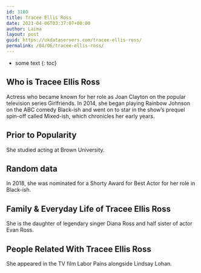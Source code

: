 ```yaml
---
id: 3180
title: Tracee Ellis Ross
date: 2021-04-06T03:37:07+00:00
author: Laima
layout: post
guid: https://ukdataservers.com/tracee-ellis-ross/
permalink: /04/06/tracee-ellis-ross/
---
```


* some text
{: toc}


## Who is Tracee Ellis Ross
                  
                  
                  
Actress who became known for her role as Joan Clayton on the popular television series Girlfriends. In 2014, she began playing Rainbow Johnson on the ABC comedy Black-ish and went on to star in the show&#8217;s prequel spin-off called Mixed-ish, which chronicles her early years.
                  
              
            
              
            
                
                
                
## Prior to Popularity
                  
                  
                  
She studied acting at Brown University.
                  
              
            
              
            
                
                
                
## Random data
                  
                  
                  
In 2018, she was nominated for a Shorty Award for Best Actor for her role in Black-ish.
                  
              
            
              
            
                
                
                
## Family & Everyday Life of Tracee Ellis Ross
                  
                  
                  
She is the daughter of legendary singer Diana Ross and half sister of actor Evan Ross.
                  
              
            
              
            
                
                
                
## People Related With Tracee Ellis Ross
                  
                  
                  
She appeared in the TV film Labor Pains alongside Lindsay Lohan.
                  
              
            
              
            
                
              
            
              
              
            
            
              
            
          
          
          
